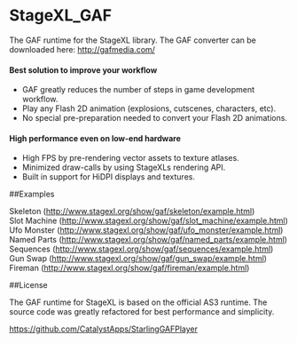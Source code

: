 StageXL_GAF
===========

The GAF runtime for the StageXL library. 
The GAF converter can be downloaded here: <http://gafmedia.com/>

#### Best solution to improve your workflow

* GAF greatly reduces the number of steps in game development workflow.
* Play any Flash 2D animation (explosions, cutscenes, characters, etc).
* No special pre-preparation needed to convert your Flash 2D animations.

#### High performance even on low-end hardware 

* High FPS by pre-rendering vector assets to texture atlases.
* Minimized draw-calls by using StageXLs rendering API.
* Built in support for HiDPI displays and textures.

##Examples

Skeleton (<http://www.stagexl.org/show/gaf/skeleton/example.html>)  
Slot Machine (<http://www.stagexl.org/show/gaf/slot_machine/example.html>)  
Ufo Monster (<http://www.stagexl.org/show/gaf/ufo_monster/example.html>)  
Named Parts (<http://www.stagexl.org/show/gaf/named_parts/example.html>)  
Sequences (<http://www.stagexl.org/show/gaf/sequences/example.html>)  
Gun Swap (<http://www.stagexl.org/show/gaf/gun_swap/example.html>)  
Fireman (<http://www.stagexl.org/show/gaf/fireman/example.html>)    

##License

The GAF runtime for StageXL is based on the official AS3 runtime. The
source code was greatly refactored for best performance and simplicity.

<https://github.com/CatalystApps/StarlingGAFPlayer>  

